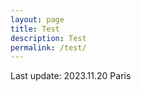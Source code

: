 ```yaml
---
layout: page
title: Test
description: Test
permalink: /test/
---
```


Last update:
2023.11.20
Paris
